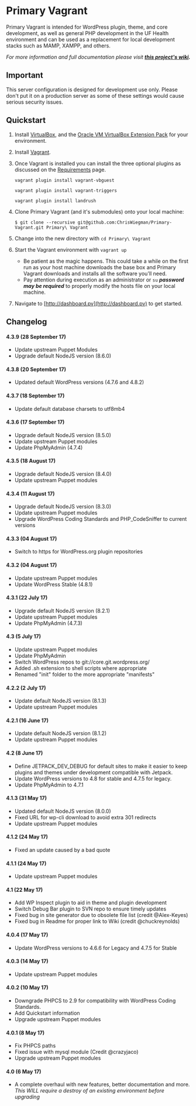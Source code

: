 Primary Vagrant
=========

Primary Vagrant is intended for WordPress plugin, theme, and core development, as well as general PHP development in the UF Health environment and can be used as a replacement for local development stacks such as MAMP, XAMPP, and others.

*For more information and full documentation please visit* ***[this project's wiki](https://github.com/ChrisWiegman/Primary-Vagrant/wiki).***

Important
---------

This server configuration is designed for development use only. Please don't put it on a production server as some of these settings would cause serious security issues.

Quickstart
----------

1. Install [VirtualBox](http://virtualbox.org), and the [Oracle VM VirtualBox Extension Pack](https://www.virtualbox.org/wiki/Downloads) for your environment.

2. Install [Vagrant](http://vagrantup.com).

3. Once Vagrant is installed you can install the three optional plugins as discussed on the [Requirements](https://github.com/ChrisWiegman/Primary-Vagrant/wiki/Requirements) page.

    ```vagrant plugin install vagrant-vbguest```

    ```vagrant plugin install vagrant-triggers```

    ```vagrant plugin install landrush```

4. Clone Primary Vagrant (and it's submodules) onto your local machine:

    ```$ git clone --recursive git@github.com:ChrisWiegman/Primary-Vagrant.git Primary\ Vagrant```

5. Change into the new directory with `cd Primary\ Vagrant`

6. Start the Vagrant environment with `vagrant up`
	- Be patient as the magic happens. This could take a while on the first run as your host machine downloads the base box and Primary Vagrant downloads and installs all the software you'll need.
	- Pay attention during execution as an administrator or `su` ***password may be required*** to properly modify the hosts file on your local machine.

7. Navigate to [http://dashboard.pv](http://dashboard.pv) to get started.

Changelog
---------

#### 4.3.9 (28 September 17)
* Update upstream Puppet Modules
* Upgrade default NodeJS version (8.6.0)

#### 4.3.8 (20 September 17)
* Updated default WordPress versions (4.7.6 and 4.8.2)

#### 4.3.7 (18 September 17)
* Update default database charsets to utf8mb4

#### 4.3.6 (17 September 17)
* Upgrade default NodeJS version (8.5.0)
* Update upstream Puppet modules
* Update PhpMyAdmin (4.7.4) 

#### 4.3.5 (18 August 17)
* Upgrade default NodeJS version (8.4.0)
* Update upstream Puppet modules

#### 4.3.4 (11 August 17)
* Upgrade default NodeJS version (8.3.0)
* Update upstream Puppet modules
* Upgrade WordPress Coding Standards and PHP_CodeSniffer to current versions

#### 4.3.3 (04 August 17)
* Switch to https for WordPress.org plugin repositories

#### 4.3.2 (04 August 17)
* Update upstream Puppet modules
* Update WordPress Stable (4.8.1)

#### 4.3.1  (22 July 17)
* Upgrade default NodeJS version (8.2.1)
* Update upstream Puppet modules
* Update PhpMyAdmin (4.7.3)

#### 4.3 (5 July 17)
* Update upstream Puppet modules
* Update PhpMyAdmin
* Switch WordPress repos to git://core.git.wordpress.org/
* Added .sh extension to shell scripts where appropriate
* Renamed "init" folder to the more appropriate "manifests"

#### 4.2.2 (2 July 17)
* Update default NodeJS version (8.1.3)
* Update upstream Puppet modules

#### 4.2.1 (16 June 17)
* Update default NodeJS version (8.1.2)
* Update upstream Puppet modules

#### 4.2 (8 June 17)
* Define JETPACK_DEV_DEBUG for default sites to make it easier to keep plugins and themes under development compatible with Jetpack.
* Update WordPress versions to 4.8 for stable and 4.7.5 for legacy.
* Update PhpMyAdmin to 4.7.1

#### 4.1.3 (31 May 17)
* Updated default NodeJS version (8.0.0)
* Fixed URL for wp-cli download to avoid extra 301 redirects
* Update upstream Puppet modules

#### 4.1.2 (24 May 17)
* Fixed an update caused by a bad quote

#### 4.1.1 (24 May 17)
* Update upstream Puppet modules

#### 4.1 (22 May 17)
* Add WP Inspect plugin to aid in theme and plugin development
* Switch Debug Bar plugin to SVN repo to ensure timely updates
* Fixed bug in site generator due to obsolete file list (credit @Alex-Keyes)
* Fixed bug in Readme for proper link to Wiki (credit @chuckreynolds)

#### 4.0.4 (17 May 17)
* Update WordPress versions to 4.6.6 for Legacy and 4.7.5 for Stable

#### 4.0.3 (14 May 17)
* Update upstream Puppet modules

#### 4.0.2 (10 May 17)
* Downgrade PHPCS to 2.9 for compatibility with WordPress Coding Standards.
* Add Quickstart information
* Upgrade upstream Puppet modules

#### 4.0.1 (8 May 17)
* Fix PHPCS paths
* Fixed issue with mysql module (Credit @crazyjaco)
* Upgrade upstream Puppet modules

#### 4.0 (6 May 17)
* A complete overhaul with new features, better documentation and more. *This WILL require a destroy of an existing environment before upgrading*
